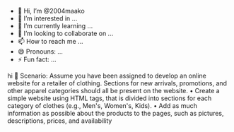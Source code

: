 - 👋 Hi, I’m @2004maako
- 👀 I’m interested in ...
- 🌱 I’m currently learning ...
- 💞️ I’m looking to collaborate on ...
- 📫 How to reach me ...
- 😄 Pronouns: ...
- ⚡ Fun fact: ...

<!---
2004maako/2004maako is a ✨ special ✨ repository because its `README.md` (this file) appears on your GitHub profile.
You can click the Preview link to take a look at your changes.
--->
hi
	Scenario: Assume you have been assigned to develop an online website for a retailer of clothing. Sections for new arrivals, promotions, and other apparel categories should all be present on the website.
•	Create a simple website using HTML tags, that is divided into sections for each category of clothes (e.g., Men's, Women's, Kids).
•	Add as much information as possible about the products to the pages, such as pictures, descriptions, prices, and availability
